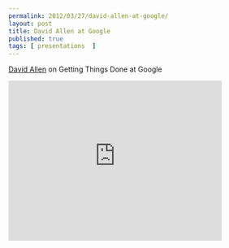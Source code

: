```yaml
---
permalink: 2012/03/27/david-allen-at-google/
layout: post
title: David Allen at Google
published: true 
tags: [ presentations  ]
---
```


[David Allen](http://www.davidco.com/) on Getting Things Done at Google

<iframe width="420" height="315" src="https://www.youtube.com/embed/Qo7vUdKTlhk" frameborder="0" allowfullscreen></iframe>


